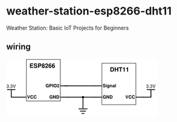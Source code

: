 # weather-station-esp8266-dht11
Weather Station: Basic IoT Projects for Beginners 

## wiring

![Wiring](https://github.com/ObjectMatrix/weather-station-esp8266-dht11/blob/main/esp8266-dht11-connection.png)

